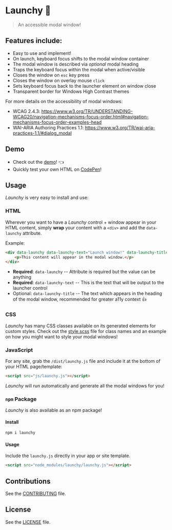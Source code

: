# Launchy 🚀

> An accessible modal window!

## Features include:
- Easy to use and implement!
- On launch, keyboard focus shifts to the modal window container
- The modal window is described via _optional_ modal heading
- Traps the keyboard focus within the modal when active/visible
- Closes the window on `esc` key press
- Closes the window on overlay mouse `click`
- Sets keyboard focus back to the launcher element on window close
- Transparent border for Windows High Contrast themes

For more details on the accessibility of modal windows:
- WCAG 2.4.3: https://www.w3.org/TR/UNDERSTANDING-WCAG20/navigation-mechanisms-focus-order.html#navigation-mechanisms-focus-order-examples-head
- WAI-ARIA Authoring Practices 1.1: https://www.w3.org/TR/wai-aria-practices-1.1/#dialog_modal

## Demo

- Check out the [demo](https://svinkle.github.io/launchy/)! 👈
- Quickly test your own HTML on [CodePen](https://codepen.io/svinkle/pen/pjVepz/)!

## Usage

_Launchy_ is very easy to install and use:

### HTML
Wherever you want to have a _Launchy_ control + window appear in your HTML content, simply **wrap** your content with a `<div>` and add the `data-launchy` attribute.

Example:

```html
<div data-launchy data-launchy-text="Launch window!" data-launchy-title="My modal window">
    <p>This content will appear in the modal window.</p>
</div>
```

- **Required**: `data-launchy` -- Attribute is required but the value can be anything
- **Required**: `data-launchy-text` -- This is the text that will be output to the launcher control
- Optional: `data-launchy-title` -- The text which appears in the heading of the modal window, recommended for greater a11y context 👍

### CSS

_Launchy_ has many CSS classes available on its generated elements for custom styles. Check out the [style.scss](https://github.com/svinkle/launchy/blob/9ddef002dcbd557e94309bf1cc99abe01432b8bc/brochure/css/sass/styles.scss) file for class names and an example on how you might want to style your modal windows!

### JavaScript
For any site, grab the `/dist/launchy.js` file and include it at the bottom of your HTML page/template:

```html
<script src="js/launchy.js"></script>
```

_Launchy_ will run automatically and generate all the modal windows for you!

### `npm` Package
_Launchy_ is also available as an npm package!

#### Install
```sh
npm i launchy
```

#### Usage
Include the `launchy.js` directly in your app or site template.

```html
<script src="node_modules/launchy/launchy.js"></script>
```

## Contributions
See the [CONTRIBUTING](https://github.com/svinkle/launchy/blob/9ddef002dcbd557e94309bf1cc99abe01432b8bc/CONTRIBUTING.md) file.

## License
See the [LICENSE](https://github.com/svinkle/launchy/blob/9ddef002dcbd557e94309bf1cc99abe01432b8bc/LICENSE.md) file.
